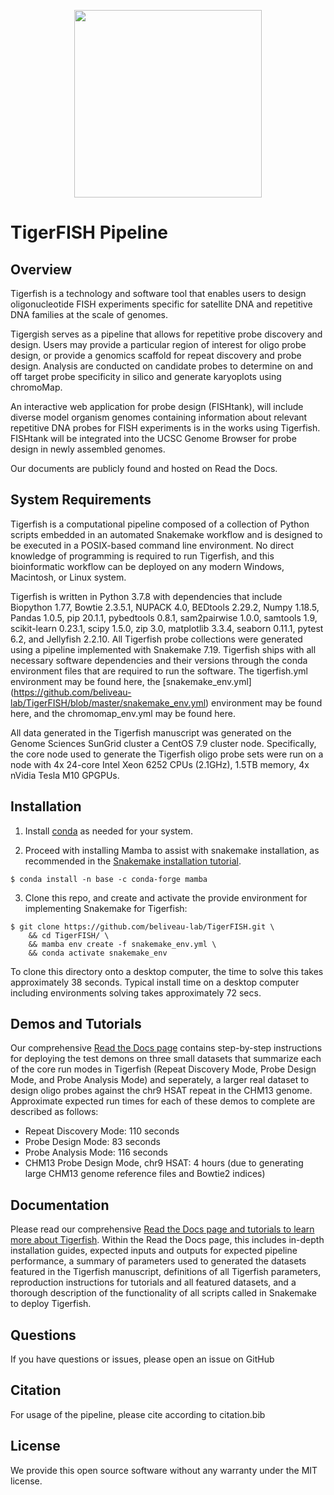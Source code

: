 
<p align="center">
  <img width="300" height="300" src="https://user-images.githubusercontent.com/46250421/132409143-8072bc08-c21f-407d-bc58-9019701a0c7f.png">
</p>

# TigerFISH Pipeline

## Overview

Tigerfish is a technology and software tool that enables users to design oligonucleotide FISH experiments specific for satellite DNA and repetitive DNA families at the scale of genomes. 

Tigergish serves as a pipeline that allows for repetitive probe discovery and design. Users may provide a particular region of interest for oligo probe design, or provide a genomics scaffold for repeat discovery and probe design. Analysis are conducted on candidate probes to determine on and off target probe specificity in silico and generate karyoplots using chromoMap.

An interactive web application for probe design (FISHtank), will include diverse model organism genomes containing information about relevant repetitive DNA probes for FISH experiments is in the works using Tigerfish. FISHtank will be integrated into the UCSC Genome Browser for probe design in newly assembled genomes.

Our documents are publicly found and hosted on Read the Docs.

## System Requirements

Tigerfish is a computational pipeline composed of a collection of Python scripts embedded in an automated Snakemake workflow and is designed to be executed in a POSIX-based command line environment. No direct knowledge of programming is required to run Tigerfish, and this bioinformatic workflow can be deployed on any modern Windows, Macintosh, or Linux system. 

Tigerfish is written in Python 3.7.8 with dependencies that include Biopython 1.77, Bowtie 2.3.5.1, NUPACK 4.0, BEDtools 2.29.2, Numpy 1.18.5, Pandas 1.0.5, pip 20.1.1, pybedtools 0.8.1, sam2pairwise 1.0.0, samtools 1.9, scikit-learn 0.23.1, scipy 1.5.0, zip 3.0, matplotlib 3.3.4, seaborn 0.11.1, pytest 6.2, and Jellyfish 2.2.10.  All Tigerfish probe collections were generated using a pipeline implemented with Snakemake 7.19. Tigerfish ships with all necessary software dependencies and their versions through the conda environment files that are required to run the software. The tigerfish.yml environment may be found here, the [snakemake_env.yml] (https://github.com/beliveau-lab/TigerFISH/blob/master/snakemake_env.yml) environment may be found here, and the chromomap_env.yml may be found here. 

All data generated in the Tigerfish manuscript was generated on the Genome Sciences SunGrid cluster a CentOS 7.9 cluster node. Specifically, the core node used to generate the Tigerfish oligo probe sets were run on a node with 4x 24-core Intel Xeon 6252 CPUs (2.1GHz), 1.5TB memory, 4x nVidia Tesla M10 GPGPUs.

## Installation

1. Install [conda](https://docs.conda.io/en/latest/miniconda.html) as needed for your system.

2. Proceed with installing Mamba to assist with snakemake installation, as recommended in the [Snakemake installation tutorial](https://snakemake.readthedocs.io/en/stable/getting_started/installation.html#installation-via-conda-mamba).

```
$ conda install -n base -c conda-forge mamba
```

3. Clone this repo, and create and activate the provide environment for implementing Snakemake for Tigerfish:

```
$ git clone https://github.com/beliveau-lab/TigerFISH.git \
    && cd TigerFISH/ \
    && mamba env create -f snakemake_env.yml \
    && conda activate snakemake_env
```
To clone this directory onto a desktop computer, the time to solve this takes approximately 38 seconds.
Typical install time on a desktop computer including environments solving takes approximately 72 secs. 

## Demos and Tutorials

Our comprehensive [Read the Docs page](https://beliveau-lab-tigerfish.readthedocs-hosted.com/en/latest/) contains step-by-step instructions for deploying the test demons on three small datasets that summarize each of the core run modes in Tigerfish (Repeat Discovery Mode, Probe Design Mode, and Probe Analysis Mode) and seperately, a larger real dataset to design oligo probes against the chr9 HSAT repeat in the CHM13 genome. Approximate expected run times for each of these demos to complete are described as follows:

- Repeat Discovery Mode: 110 seconds
- Probe Design Mode: 83 seconds
- Probe Analysis Mode: 116 seconds
- CHM13 Probe Design Mode, chr9 HSAT: 4 hours (due to generating large CHM13 genome reference files and Bowtie2 indices)

## Documentation

Please read our comprehensive [Read the Docs page and tutorials to learn more about Tigerfish](https://beliveau-lab-tigerfish.readthedocs-hosted.com/en/latest/). Within the Read the Docs page, this includes in-depth installation guides, expected inputs and outputs for expected pipeline performance, a summary of parameters used to generated the datasets featured in the Tigerfish manuscript, definitions of all Tigerfish parameters, reproduction instructions for tutorials and all featured datasets, and a thorough description of the functionality of all scripts called in Snakemake to deploy Tigerfish. 

## Questions

If you have questions or issues, please open an issue on GitHub

## Citation

For usage of the pipeline, please cite according to citation.bib

## License

We provide this open source software without any warranty under the MIT license.

